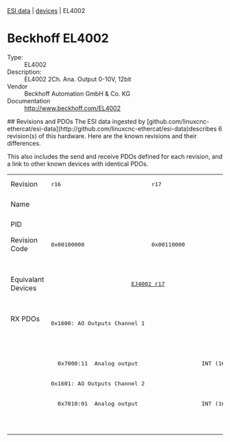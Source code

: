 <div class="nav"><a href="/esi-data">ESI data</a> | <a href="/esi-data/devices">devices</a> | EL4002</div>

#  Beckhoff EL4002

<dl>
  <dt>Type:</dt><dd>EL4002</dd>
  <dt>Description:</dt><dd>EL4002 2Ch. Ana. Output 0-10V, 12bit</dd>
  <dt>Vendor</dt><dd>Beckhoff Automation GmbH & Co. KG</dd>
  <dt>Documentation</dt><dd><a href="http://www.beckhoff.com/EL4002">http://www.beckhoff.com/EL4002</a></dd>
</dl>
## Revisions and PDOs
The ESI data ingested by [github.com/linuxcnc-ethercat/esi-data](http://github.com/linuxcnc-ethercat/esi-data)describes 6 revision(s) of this hardware.  Here are the known revisions and their differences.

This also includes the send and receive PDOs defined for each revision, and a link to other known devices with identical PDOs.

<table>
<tr >
<td class="first">Revision</td>
<td ><pre>r16</pre></td>
<td ><pre>r17</pre></td>
<td ><pre>r18</pre></td>
<td ><pre>r19</pre></td>
<td ><pre>r20</pre></td>
<td ><pre>r21</pre></td>
</tr>
<tr >
<td class="first">Name</td>
<td  colspan=6 align="center"><pre>EL4002 2Ch. Ana. Output 0-10V, 12bit</pre></td>
</tr>
<tr >
<td class="first">PID</td>
<td  colspan=6 align="center"><pre>0x0fa23052</pre></td>
</tr>
<tr >
<td class="first">Revision Code</td>
<td ><pre>0x00100000</pre></td>
<td ><pre>0x00110000</pre></td>
<td ><pre>0x00120000</pre></td>
<td ><pre>0x00130000</pre></td>
<td ><pre>0x00140000</pre></td>
<td ><pre>0x00150000</pre></td>
</tr>
<tr >
<td class="first">Equivalant Devices</td>
<td  colspan=2 align="center"><pre><a href="EJ4002">EJ4002 r17</a></pre></td>
<td ><pre><a href="EJ4002">EJ4002 r18</a><br/><a href="EL4012">EL4012 r18</a><br/><a href="EL4022">EL4022 r18</a><br/><a href="EL4032">EL4032 r18</a></pre></td>
<td  colspan=2 align="center"><pre><a href="EL4012">EL4012 r19</a><br/><a href="EL4012">EL4012 r20</a><br/><a href="EL4022">EL4022 r19</a><br/><a href="EL4022">EL4022 r20</a><br/><a href="EL4022">EL4022 r21</a><br/><a href="EL4032">EL4032 r19</a><br/><a href="EL4032">EL4032 r20</a></pre></td>
<td ><pre><a href="EL4012">EL4012 r21</a><br/><a href="EL4022">EL4022 r22</a><br/><a href="EL4032">EL4032 r21</a></pre></td>
</tr>
<tr class="rxpdo pdosection">
<td class="first" rowspan=6 valign=top>RX PDOs</td>
<td colspan=2 align="left"><pre>0x1600: AO Outputs Channel 1</pre></td>
<td><pre>0x1600: AO Output Channel 1</pre></td>
<td colspan=3 align="left"><pre>0x1600: AO Outputs Channel 1</pre></td>
<td></td>
</tr>
<tr class="rxpdo">
<td  colspan=2 align="left"></td>
<td ><pre>  0x7000:01  Analog output                   INT (16 bits)</pre></td>
<td  colspan=3 align="left"></td>
</tr>
<tr class="rxpdo">
<td  colspan=2 align="left"><pre>  0x7000:11  Analog output                   INT (16 bits)</pre></td>
<td ></td>
<td  colspan=3 align="left"><pre>  0x7000:11  Analog output                   INT (16 bits)</pre></td>
</tr>
<tr class="rxpdo pdosection">
<td  colspan=2 align="left"><pre>0x1601: AO Outputs Channel 2</pre></td>
<td ><pre>0x1601: AO Output Channel 2</pre></td>
<td  colspan=3 align="left"><pre>0x1601: AO Outputs Channel 2</pre></td>
</tr>
<tr class="rxpdo">
<td  colspan=3 align="left"><pre>  0x7010:01  Analog output                   INT (16 bits)</pre></td>
<td  colspan=3 align="left"></td>
</tr>
<tr class="rxpdo">
<td  colspan=3 align="left"></td>
<td  colspan=3 align="left"><pre>  0x7010:11  Analog output                   INT (16 bits)</pre></td>
</tr>
</table>
